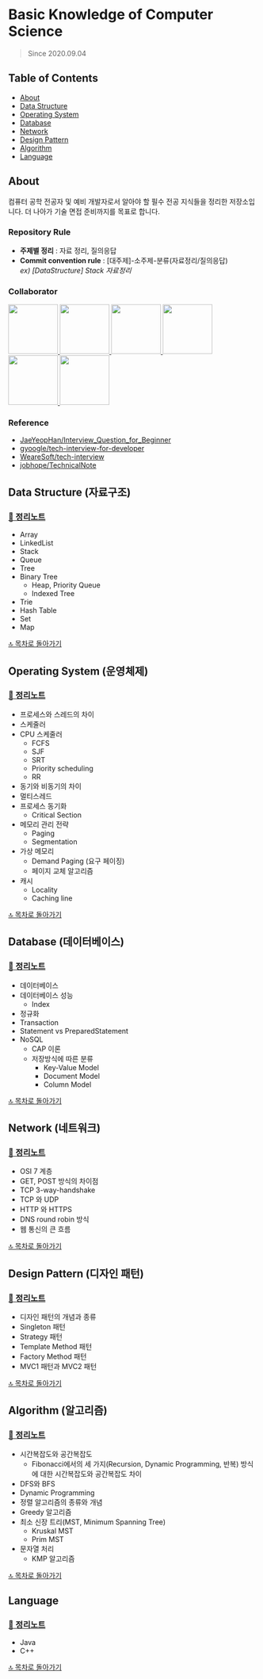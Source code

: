 # Basic Knowledge of Computer Science

> Since 2020.09.04

## Table of Contents

- [About](#About)
- [Data Structure](#data-structure-자료구조)
- [Operating System](#operating-system-운영체제)
- [Database](#database-데이터베이스)
- [Network](#network-네트워크)
- [Design Pattern](#design-pattern-디자인-패턴)
- [Algorithm](#algorithm-알고리즘)
- [Language](#Language)

## About

컴퓨터 공학 전공자 및 예비 개발자로서 알아야 할 필수 전공 지식들을 정리한 저장소입니다. 더 나아가 기술 면접 준비까지를 목표로 합니다.

### Repository Rule

- **주제별 정리** : 자료 정리, 질의응답
- **Commit convention rule** : [대주제]-소주제-분류(자료정리/질의응답)  
  _ex) [DataStructure] Stack 자료정리_

### Collaborator

<a href="https://github.com/KimKwon">
  <img src="https://github.com/KimKwon.png" width="100">
</a>
<a href="https://github.com/Seogeurim">
  <img src="https://github.com/Seogeurim.png" width="100">
</a>
<a href="https://github.com/yungoingFLY">
  <img src="https://github.com/yungoingFLY.png" width="100">
</a>
<a href="https://github.com/3people">
  <img src="https://github.com/3people.png" width="100">
</a>
<a href="https://github.com/wntjq68">
  <img src="https://github.com/wntjq68.png" width="100">
</a>
<a href="https://github.com/Hee-Jae">
  <img src="https://github.com/Hee-Jae.png" width="100">
</a>

### Reference

- [JaeYeopHan/Interview_Question_for_Beginner](https://github.com/JaeYeopHan/Interview_Question_for_Beginner)
- [gyoogle/tech-interview-for-developer](https://github.com/gyoogle/tech-interview-for-developer)
- [WeareSoft/tech-interview](https://github.com/WeareSoft/tech-interview)
- [jobhope/TechnicalNote](https://github.com/jobhope/TechnicalNote)

## Data Structure (자료구조)

### [📖 정리노트](./contents/data-structure)

- Array
- LinkedList
- Stack
- Queue
- Tree
- Binary Tree
  - Heap, Priority Queue
  - Indexed Tree
- Trie
- Hash Table
- Set
- Map

[🔝 목차로 돌아가기](#table-of-contents)

## Operating System (운영체제)

### [📖 정리노트](./contents/operating-system)

- 프로세스와 스레드의 차이
- 스케줄러
- CPU 스케줄러
  - FCFS
  - SJF
  - SRT
  - Priority scheduling
  - RR
- 동기와 비동기의 차이
- 멀티스레드
- 프로세스 동기화
  - Critical Section
- 메모리 관리 전략
  - Paging
  - Segmentation
- 가상 메모리
  - Demand Paging (요구 페이징)
  - 페이지 교체 알고리즘
- 캐시
  - Locality
  - Caching line

[🔝 목차로 돌아가기](#table-of-contents)

## Database (데이터베이스)

### [📖 정리노트](./contents/database)

- 데이터베이스
- 데이터베이스 성능
  - Index
- 정규화
- Transaction
- Statement vs PreparedStatement
- NoSQL
  - CAP 이론
  - 저장방식에 따른 분류
    - Key-Value Model
    - Document Model
    - Column Model

[🔝 목차로 돌아가기](#table-of-contents)

## Network (네트워크)

### [📖 정리노트](./contents/network)

- OSI 7 계층
- GET, POST 방식의 차이점
- TCP 3-way-handshake
- TCP 와 UDP
- HTTP 와 HTTPS
- DNS round robin 방식
- 웹 통신의 큰 흐름

[🔝 목차로 돌아가기](#table-of-contents)

## Design Pattern (디자인 패턴)

### [📖 정리노트](./contents/design-pattern)

- 디자인 패턴의 개념과 종류
- Singleton 패턴
- Strategy 패턴
- Template Method 패턴
- Factory Method 패턴
- MVC1 패턴과 MVC2 패턴

[🔝 목차로 돌아가기](#table-of-contents)

## Algorithm (알고리즘)

### [📖 정리노트](./contents/algorithm)

- 시간복잡도와 공간복잡도
  - Fibonacci에서의 세 가지(Recursion, Dynamic Programming, 반복) 방식에 대한 시간복잡도와 공간복잡도 차이
- DFS와 BFS
- Dynamic Programming
- 정렬 알고리즘의 종류와 개념
- Greedy 알고리즘
- 최소 신장 트리(MST, Minimum Spanning Tree)
  - Kruskal MST
  - Prim MST
- 문자열 처리
  - KMP 알고리즘

[🔝 목차로 돌아가기](#table-of-contents)

## Language

### [📖 정리노트](./contents/language)

- Java
- C++

[🔝 목차로 돌아가기](#table-of-contents)
